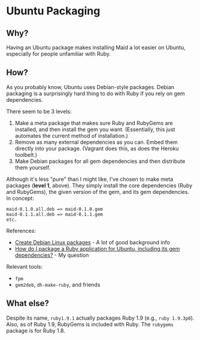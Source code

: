 Ubuntu Packaging
================

Why?
----

Having an Ubuntu package makes installing Maid a lot easier on Ubuntu, especially for people unfamiliar with Ruby.

How?
----

As you probably know, Ubuntu uses Debian-style packages.  Debian packaging is a surprisingly hard thing to do with Ruby if you rely on gem dependencies.

There seem to be 3 levels:

1. Make a meta package that makes sure Ruby and RubyGems are installed, and then install the gem you want.  (Essentially, this just automates the current method of installation.)
2. Remove as many external dependencies as you can.  Embed them directly into your package.  (Vagrant does this, as does the Heroku toolbelt.)
3. Make Debian packages for all gem dependencies and then distribute them yourself.

Although it's less "pure" than I might like, I've chosen to make meta packages (**level 1**, above).  They simply install the core dependencies (Ruby and RubyGems), the given version of the gem, and its gem dependencies.  In concept:

    maid-0.1.0.all.deb => maid-0.1.0.gem
    maid-0.1.1.all.deb => maid-0.1.1.gem
    etc.

References:

* [Create Debian Linux packages](http://www.ibm.com/developerworks/linux/library/l-debpkg/index.html) - A lot of good background info
* [How do I package a Ruby application for Ubuntu, including its gem dependencies?](http://stackoverflow.com/questions/12233350/how-do-i-package-a-ruby-application-for-ubuntu-including-its-gem-dependencies) - My question

Relevant tools:

* `fpm`
* `gem2deb`, `dh-make-ruby`, and friends

What else?
----------

Despite its name, `ruby1.9.1` actually packages Ruby 1.9 (e.g., `ruby 1.9.3p0`).  Also, as of Ruby 1.9, RubyGems is included with Ruby.  The `rubygems` package is for Ruby 1.8.
